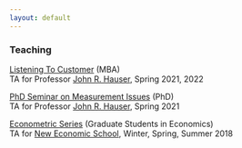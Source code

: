 ```yaml
---
layout: default
---
```



### Teaching 


<ins>Listening To Customer</ins> (MBA) <br/>
TA for Professor [John R. Hauser](https://mitsloan.mit.edu/faculty/directory/john-r-hauser), Spring 2021, 2022

<ins>PhD Seminar on Measurement Issues</ins> (PhD) <br/>
TA for Professor [John R. Hauser](https://mitsloan.mit.edu/faculty/directory/john-r-hauser), Spring 2021


<ins>Econometric Series</ins> (Graduate Students in Economics) <br/>
TA for [New Economic School](https://www.nes.ru/official&lang=en), Winter, Spring, Summer  2018



